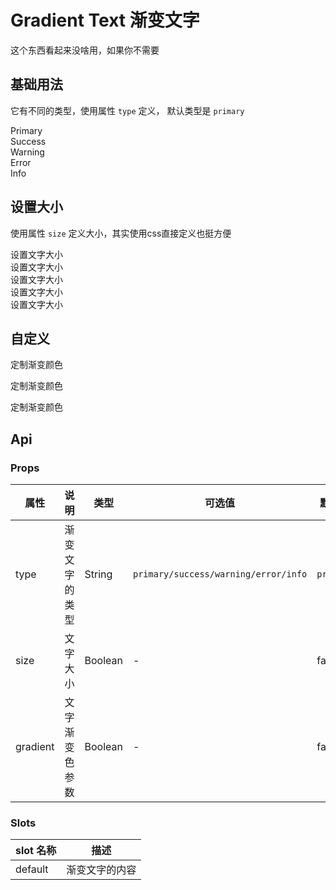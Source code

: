 # Gradient Text 渐变文字

这个东西看起来没啥用，如果你不需要

## 基础用法

它有不同的类型，使用属性 `type` 定义， 默认类型是 `primary`

<ivy-gradient-text type="primary">Primary</ivy-gradient-text><br/>
<ivy-gradient-text type="success">Success</ivy-gradient-text><br/>
<ivy-gradient-text type="warning">Warning</ivy-gradient-text><br/>
<ivy-gradient-text type="error">Error</ivy-gradient-text><br/>
<ivy-gradient-text type="info">Info</ivy-gradient-text>

## 设置大小

使用属性 `size` 定义大小，其实使用css直接定义也挺方便

<ivy-gradient-text size="12px">设置文字大小</ivy-gradient-text><br/>
<ivy-gradient-text size="14px">设置文字大小</ivy-gradient-text><br/>
<ivy-gradient-text size="16px">设置文字大小</ivy-gradient-text><br/>
<ivy-gradient-text size="18px">设置文字大小</ivy-gradient-text><br/>
<ivy-gradient-text size="20px">设置文字大小</ivy-gradient-text>

## 自定义

<ivy-gradient-text gradient="90deg, red 0%, blue 100%">定制渐变颜色</ivy-gradient-text><br/>

<ivy-gradient-text gradient="90deg, green 0%, blue 100%">定制渐变颜色</ivy-gradient-text><br/>

<ivy-gradient-text gradient="90deg, red 0%, green 50%, blue 100%">定制渐变颜色</ivy-gradient-text>

<!-- 增加注释，否则页面显示不完整 -->

## Api

### Props

| 属性     | 说明           | 类型    | 可选值                               | 默认值    |
| -------- | -------------- | ------- | ------------------------------------ | --------- |
| type     | 渐变文字的类型 | String  | `primary/success/warning/error/info` | `primary` |
| size     | 文字大小       | Boolean | -                                    | false     |
| gradient | 文字渐变色参数 | Boolean | -                                    | false     |

### Slots

| slot 名称 | 描述           |
| --------- | -------------- |
| default   | 渐变文字的内容 |

